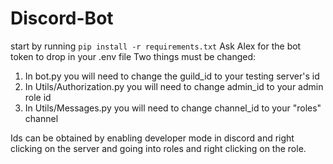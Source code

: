 # Discord-Bot
start by running ```pip install -r requirements.txt```
Ask Alex for the bot token to drop in your .env file
Two things must be changed:
1. In bot.py you will need to change the guild_id to your testing server's id
2. In Utils/Authorization.py you will need to change admin_id to your admin role id
3. In Utils/Messages.py you will need to change channel_id to your "roles" channel

Ids can be obtained by enabling developer mode in discord and right clicking on the server and going into roles and right clicking on the role.
